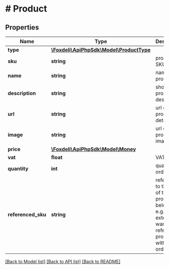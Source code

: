 # # Product

## Properties

Name | Type | Description | Notes
------------ | ------------- | ------------- | -------------
**type** | [**\Foxdeli\ApiPhpSdk\Model\ProductType**](ProductType.md) |  | [optional]
**sku** | **string** | product SKU | [optional]
**name** | **string** | name of product | [optional]
**description** | **string** | short product description. | [optional]
**url** | **string** | url of product detail. | [optional]
**image** | **string** | url of product image. | [optional]
**price** | [**\Foxdeli\ApiPhpSdk\Model\Money**](Money.md) |  | [optional]
**vat** | **float** | VAT value | [optional]
**quantity** | **int** | quantity ordered | [optional]
**referenced_sku** | **string** | reference to the SKU of the product it belongs to, e.g. extended warranty. references product within same order | [optional]

[[Back to Model list]](../../README.md#models) [[Back to API list]](../../README.md#endpoints) [[Back to README]](../../README.md)
